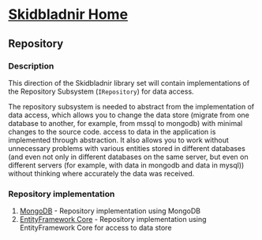 # [Skidbladnir Home](../../README.md)

## Repository

### Description

This direction of the Skidbladnir library set will contain implementations of the Repository Subsystem (`IRepository`) for data access.

The repository subsystem is needed to abstract from the implementation of data access, which allows you to change the data store (migrate from one database to another, for example, from mssql to mongodb) with minimal changes to the source code. access to data in the application is implemented through abstraction. It also allows you to work without unnecessary problems with various entities stored in different databases (and even not only in different databases on the same server, but even on different servers (for example, with data in mongodb and data in mysql)) without thinking where accurately the data was received.

### Repository implementation

1. [MongoDB](Skidbladnir.Repository.MongoDB/README.md) - Repository implementation using MongoDB
2. [EntityFramework Core](Skidbladnir.Repository.EntityFrameworkCore/README.md) - Repository implementation using EntityFramework Core for access to data store
